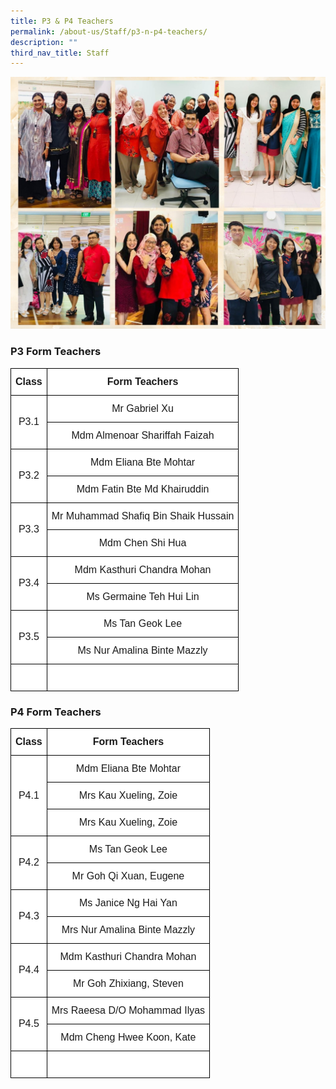 ```yaml
---
title: P3 & P4 Teachers
permalink: /about-us/Staff/p3-n-p4-teachers/
description: ""
third_nav_title: Staff
---
```

![](/images/P3%20and%20P4%20teachers.jpeg)

### **P3 Form Teachers**

<style type="text/css">
.tg  {border-collapse:collapse;border-spacing:0;margin:0px auto;}
.tg td{border-color:black;border-style:solid;border-width:1px;font-family:Arial, sans-serif;font-size:16px;
  overflow:hidden;padding:12px 7px;word-break:normal;}
.tg th{border-color:black;border-style:solid;border-width:1px;font-family:Arial, sans-serif;font-size:16px;
  font-weight:normal;overflow:hidden;padding:12px 7px;word-break:normal;}
.tg .tg-2g1l{background-color:#FFF;font-weight:bold;text-align:center;vertical-align:middle}
.tg .tg-f4yw{background-color:#FFF;text-align:center;vertical-align:middle}
</style>

<table class="tg">
<tbody>

<tr>
<td class="tg-2g1l">Class<br></td>
<td class="tg-2g1l">Form Teachers<br></td>
</tr>

<tr>
<td class="tg-f4yw" rowspan="2">P3.1<br></td>
<td class="tg-f4yw">Mr Gabriel Xu<br></td>
</tr>
  
<tr>
<td class="tg-f4yw">Mdm Almenoar Shariffah Faizah<br></td>
</tr>

<tr>
<td class="tg-f4yw" rowspan="2">P3.2<br></td>
<td class="tg-f4yw">Mdm Eliana Bte Mohtar<br></td>
</tr>

<tr>
<td class="tg-f4yw">Mdm Fatin Bte Md Khairuddin<br></td>
</tr>

<tr>
<td class="tg-f4yw" rowspan="2">P3.3<br></td>
<td class="tg-f4yw">Mr Muhammad Shafiq Bin Shaik Hussain<br></td>
</tr>
  
<tr>
<td class="tg-f4yw">Mdm Chen Shi Hua<br></td>
</tr>
  
<tr>
<td class="tg-f4yw" rowspan="2">P3.4<br></td>
<td class="tg-f4yw">Mdm Kasthuri Chandra Mohan<br></td>
</tr>

<tr>
<td class="tg-f4yw">Ms Germaine Teh Hui Lin<br></td>
</tr>
  
<tr>
<td class="tg-f4yw" rowspan="2">P3.5<br></td>
<td class="tg-f4yw">Ms Tan Geok Lee<br></td>
</tr>

<tr>
<td class="tg-f4yw">Ms Nur Amalina Binte Mazzly</td>
</tr>
 
<tr>
<td class="tg-f4yw" rowspan="1"><br></td>
<td class="tg-f4yw"><br></td>
</tr>

</tbody>
</table>

### **P4 Form Teachers**

<style type="text/css">
.tg  {border-collapse:collapse;border-spacing:0;margin:0px auto;}
.tg td{border-color:black;border-style:solid;border-width:1px;font-family:Arial, sans-serif;font-size:16px;
  overflow:hidden;padding:12px 7px;word-break:normal;}
.tg th{border-color:black;border-style:solid;border-width:1px;font-family:Arial, sans-serif;font-size:16px;
  font-weight:normal;overflow:hidden;padding:12px 7px;word-break:normal;}
.tg .tg-2g1l{background-color:#FFF;font-weight:bold;text-align:center;vertical-align:middle}
.tg .tg-f4yw{background-color:#FFF;text-align:center;vertical-align:middle}
</style>

<table class="tg">
<tbody>

<tr>
<td class="tg-2g1l">Class<br></td>
<td class="tg-2g1l">Form Teachers<br></td>
</tr>

<tr>
<td class="tg-f4yw" rowspan="3">P4.1<br></td>
<td class="tg-f4yw">Mdm Eliana Bte Mohtar<br></td>
</tr>
  
<tr>
<td class="tg-f4yw">Mrs Kau Xueling, Zoie<br></td>
</tr>
<tr>
<td class="tg-f4yw">Mrs Kau Xueling, Zoie<br></td>
</tr>

<tr>
<td class="tg-f4yw" rowspan="2">P4.2<br></td>
<td class="tg-f4yw">Ms Tan Geok Lee<br></td>
</tr>

<tr>
<td class="tg-f4yw">Mr Goh Qi Xuan, Eugene<br></td>
</tr>

<tr>
<td class="tg-f4yw" rowspan="2">P4.3<br></td>
<td class="tg-f4yw">Ms Janice Ng Hai Yan<br></td>
</tr>
  
<tr>
<td class="tg-f4yw">Mrs Nur Amalina Binte Mazzly <br></td>
</tr>
  
<tr>
<td class="tg-f4yw" rowspan="2">P4.4<br></td>
<td class="tg-f4yw">Mdm Kasthuri Chandra Mohan<br></td>
</tr>

<tr>
<td class="tg-f4yw">Mr Goh Zhixiang, Steven<br></td>
</tr>
  
<tr>
<td class="tg-f4yw" rowspan="2">P4.5<br></td>
<td class="tg-f4yw">Mrs Raeesa D/O Mohammad Ilyas<br></td>
</tr>

<tr>
<td class="tg-f4yw">Mdm Cheng Hwee Koon, Kate</td>
</tr>
 
<tr>
<td class="tg-f4yw" rowspan="1"><br></td>
<td class="tg-f4yw"><br></td>
</tr>

</tbody>
</table>